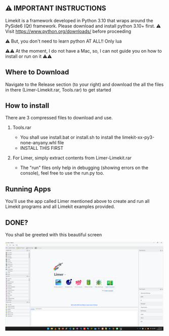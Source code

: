 ## ⚠️ IMPORTANT INSTRUCTIONS

Limekit is a framework developed in Python 3.10 that wraps around the PySide6 (Qt) framework. Please download and install python 3.10+ first.
⚠️ Visit https://www.python.org/downloads/ before proceeding

⚠️ But, you don't need to learn python AT ALL!! Only lua

⚠️⚠️ At the moment, I do not have a Mac, so, I can not guide you on how to install or run on it ⚠️⚠️

## Where to Download

Navigate to the Release section (to your right) and download the all the files in there (Limer-Limekit.rar, Tools.rar) to get started

## How to install
There are 3 compressed files to download and use.

1. Tools.rar
   - You shall use install.bat or install.sh to install the limekit-xx-py3-none-anyany.whl file
   - INSTALL THIS FIRST
     
2. For Limer, simply extract contents from Limer-Limekit.rar
   - The "run" files only help in debugging (showing errors on the console), feel free to use the run.py too. 

## Running Apps

You'll use the app called Limer mentioned above to create and run all Limekit programs and all Limekit examples provided.

## DONE?

You shall be greeted with this beautiful screen

<img src="images/showcase/1.png" width="500" alt="Limer">
